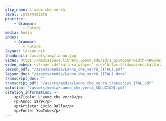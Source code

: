 ```yaml
---
clip_name: L'anno che verrà
level: Intermediate
practice: 
    - Grammar: 
        - Future
media: Audio
index: 
    - Grammar: 
        - Future
layout: lesson.njk
thumbnail: /assets/img/lanno.jpg
video: https://mediaspace.library.upenn.edu/id/1_q5xd6pak?width=400&height=285&playerId=52628472
video_embed: <iframe id="kaltura_player" src="https://cdnapisec.kaltura.com/p/1147242/sp/114724200/embedIframeJs/uiconf_id/9757771/partner_id/1147242?iframeembed=true&playerId=kaltura_player&entry_id=1_q5xd6pak&flashvars[streamerType]=auto&amp;flashvars[localizationCode]=en&amp;flashvars[sideBarContainer.plugin]=true&amp;flashvars[sideBarContainer.position]=left&amp;flashvars[sideBarContainer.clickToClose]=true&amp;flashvars[chapters.plugin]=true&amp;flashvars[chapters.layout]=vertical&amp;flashvars[chapters.thumbnailRotator]=false&amp;flashvars[streamSelector.plugin]=true&amp;flashvars[EmbedPlayer.SpinnerTarget]=videoHolder&amp;flashvars[dualScreen.plugin]=true&amp;flashvars[Kaltura.addCrossoriginToIframe]=true&amp;&wid=1_6cxqrd5f" width="400" height="285" allowfullscreen webkitallowfullscreen mozAllowFullScreen allow="autoplay *; fullscreen *; encrypted-media *" sandbox="allow-downloads allow-forms allow-same-origin allow-scripts allow-top-navigation allow-pointer-lock allow-popups allow-modals allow-orientation-lock allow-popups-to-escape-sandbox allow-presentation allow-top-navigation-by-user-activation" frameborder="0" title="L'anno_che_verrà"></iframe>
lesson_pdf: "/assets/media/Lanno_che_verrà_(ITAL).pdf"
lesson_doc: "/assets/media/Lanno_che_verrà_(ITAL).docx"
transcript_doc: ""
transcript_pdf: "/assets/media/Lanno_che_verrà_transcript_ITAL.pdf"
solution: "/assets/media/Lanno_che_verrà_SOLUZIONI.pdf"
citation_information: >- 
    <p>Titolo: L'anno che verrà</p>
    <p>Anno: 1979</p>
    <p>Artista: Lucio Dalla</p>
    <p>Fonte: YouTube</p>
---
```

